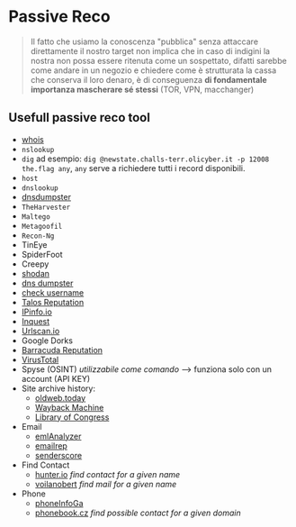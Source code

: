 # Passive Reco
> Il fatto che usiamo la conoscenza "pubblica" senza attaccare direttamente il nostro target non implica che in caso di indigini la nostra non possa essere ritenuta come un sospettato, difatti sarebbe come andare in un negozio e chiedere come è strutturata la cassa che conserva il loro denaro, è di conseguenza **di fondamentale importanza mascherare sé stessi** (TOR, VPN, macchanger)

## Usefull passive reco tool
- [whois](#whois)
- `nslookup`
- `dig` ad esempio: `dig @newstate.challs-terr.olicyber.it -p 12008 the.flag any`, `any` serve a richiedere tutti i record disponibili.
- `host`
- `dnslookup`
- [dnsdumpster](https://dnsdumpster.com/)
- `TheHarvester`
- `Maltego`
- `Metagoofil`
- `Recon-Ng`
- TinEye
- SpiderFoot
- Creepy 
- [shodan](#shodanio)
- [dns dumpster](#dnsdumpster)
- [check username](https://checkusernames.com/)
- [Talos Reputation](#talos-reputation)
- [IPinfo.io](#ipinfoio)
- [Inquest](#inquest)
- [Urlscan.io](#urlscanio)
- Google Dorks
- [Barracuda Reputation](https://www.barracudacentral.org/lookups/lookup-reputation)  
- [VirusTotal](#virustotal)
- Spyse (OSINT) *utilizzabile come comando* --> funziona solo con un account (API KEY)
- Site archive history:
  - [oldweb.today](https://oldweb.today/#19960101/http://geocities.com/)
  - [Wayback Machine](https://archive.org/web/)
  - [Library of Congress](https://www.loc.gov/)
- Email
    - [emlAnalyzer](https://github.com/wahlflo/eml_analyzer) 
    - [emailrep](https://emailrep.io/)
    - [senderscore](https://senderscore.org/)
- Find Contact
    - [hunter.io](https://hunter.io/) *find contact for a given name*
    - [voilanobert](https://www.voilanorbert.com/) *find mail for a given name*
- Phone
    - [phoneInfoGa](https://github.com/sundowndev/phoneinfoga)
    - [phonebook.cz](https://phonebook.cz/) *find possible contact for a given domain*

